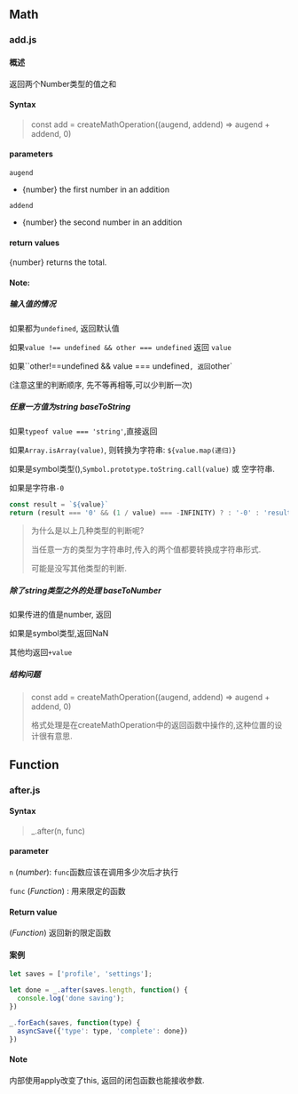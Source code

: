 ## Math

### add.js

#### 概述

返回两个Number类型的值之和

#### Syntax

> const add = createMathOperation((augend, addend) => augend + addend, 0)



#### parameters

`augend`

* {number} the first number in an addition

`addend`

* {number} the second number in an addition



#### return values

{number} returns the total.



#### Note:

##### 输入值的情况

如果都为`undefined`, 返回默认值

如果`value !== undefined && other === undefined` 返回 `value`

如果``other!==undefined && value === undefined`, 返回`other`

(注意这里的判断顺序, 先不等再相等,可以少判断一次)

##### 任意一方值为string  baseToString

如果`typeof value === 'string'`,直接返回

如果`Array.isArray(value)`, 则转换为字符串: `${value.map(递归)}`

如果是symbol类型(),`Symbol.prototype.toString.call(value)` 或 空字符串.

如果是字符串`-0`

```javascript
const result = `${value}`
return (result === '0' && (1 / value) === -INFINITY) ? : '-0' : 'result'
```

> 为什么是以上几种类型的判断呢?
>
> 当任意一方的类型为字符串时,传入的两个值都要转换成字符串形式.
>
> 可能是没写其他类型的判断.

##### 除了string类型之外的处理 baseToNumber

如果传进的值是number, 返回

如果是symbol类型,返回NaN

其他均返回`+value`



##### 结构问题

> const add = createMathOperation((augend, addend) => augend + addend, 0)
>
> 格式处理是在createMathOperation中的返回函数中操作的,这种位置的设计很有意思.



## Function

### after.js

#### Syntax

> _.after(n, func)

#### parameter

`n`   (*number*): `func`函数应该在调用多少次后才执行

`func` (*Function*) : 用来限定的函数

#### Return value

(*Function*) 返回新的限定函数



#### 案例

```javascript
let saves = ['profile', 'settings'];

let done = _.after(saves.length, function() {
  console.log('done saving');
})

_.forEach(saves, function(type) {
  asyncSave({'type': type, 'complete': done})
})
```



#### Note

内部使用apply改变了this, 返回的闭包函数也能接收参数.



